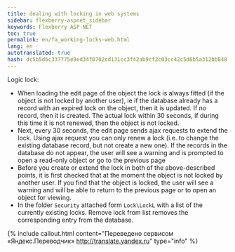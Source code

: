 ```yaml
---
title: dealing with locking in web systems
sidebar: flexberry-aspnet_sidebar
keywords: Flexberry ASP-NET
toc: true
permalink: en/fa_working-locks-web.html
lang: en
autotranslated: true
hash: dc5b5d6c337775e9ed34f0702cd131cc3f42ab9cf2c03cc42c5d6b5a312bb848
---
```


Logic lock:

* When loading the edit page of the object the lock is always fitted (if the object is not locked by another user), ie if the database already has a record with an expired lock on the object, then it is updated. If no record, then it is created. The actual lock within 30 seconds, if during this time it is not renewed, then the object is not locked.
* Next, every 30 seconds, the edit page sends ajax requests to extend the lock. Using ajax request you can only renew a lock (i.e. to change the existing database record, but not create a new one). If the records in the database do not appear, the user will see a warning and is prompted to open a read-only object or go to the previous page
* Before you create or extend the lock in both of the above-described points, it is first checked that at the moment the object is not locked by another user. If you find that the object is locked, the user will see a warning and will be able to return to the previous page or to open an object for viewing.
* In the folder `Security` attached form `Lock\LockL` with a list of the currently existing locks. Remove lock from list removes the corresponding entry from the database.


{% include callout.html content="Переведено сервисом «Яндекс.Переводчик» <http://translate.yandex.ru>" type="info" %}